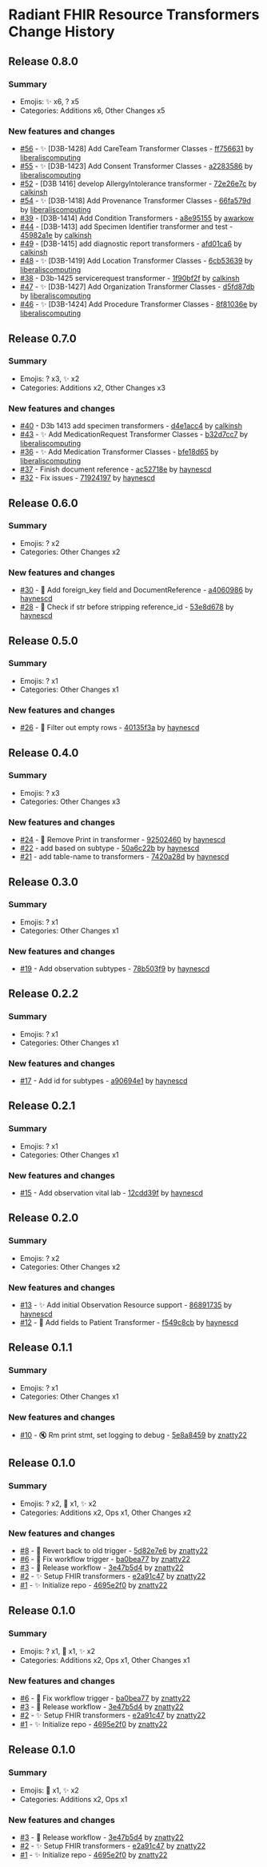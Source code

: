 # Radiant FHIR Resource Transformers Change History

## Release 0.8.0

### Summary

- Emojis: ✨ x6, ? x5
- Categories: Additions x6, Other Changes x5

### New features and changes

- [#56](https://github.com/radiant-network/radiant-fhir-transformers/pull/56) - ✨ [D3B-1428] Add CareTeam Transformer Classes - [ff756631](https://github.com/radiant-network/radiant-fhir-transformers/commit/ff756631749c26e5cc056407872c56c8cf2f3269) by [liberaliscomputing](https://github.com/liberaliscomputing)
- [#55](https://github.com/radiant-network/radiant-fhir-transformers/pull/55) - ✨ [D3B-1423] Add Consent Transformer Classes - [a2283586](https://github.com/radiant-network/radiant-fhir-transformers/commit/a228358654441e5fc9d93fb51abadb6c866c4de9) by [liberaliscomputing](https://github.com/liberaliscomputing)
- [#52](https://github.com/radiant-network/radiant-fhir-transformers/pull/52) -  [D3B 1416] develop AllergyIntolerance transformer - [72e26e7c](https://github.com/radiant-network/radiant-fhir-transformers/commit/72e26e7c1041b302d3a58fcc79e68886e4fdeea4) by [calkinsh](https://github.com/calkinsh)
- [#54](https://github.com/radiant-network/radiant-fhir-transformers/pull/54) - ✨ [D3B-1418] Add Provenance Transformer Classes - [66fa579d](https://github.com/radiant-network/radiant-fhir-transformers/commit/66fa579d8963f5389bbcfafde58f6adea8540c3d) by [liberaliscomputing](https://github.com/liberaliscomputing)
- [#39](https://github.com/radiant-network/radiant-fhir-transformers/pull/39) -  [D3B-1414] Add Condition Transformers - [a8e95155](https://github.com/radiant-network/radiant-fhir-transformers/commit/a8e9515571e2ad61a03bdf116691730c5a8bc829) by [awarkow](https://github.com/awarkow)
- [#44](https://github.com/radiant-network/radiant-fhir-transformers/pull/44) -  [D3B-1413] add Specimen Identifier transformer and test - [45982a1e](https://github.com/radiant-network/radiant-fhir-transformers/commit/45982a1e2988fba4db74b8b9a1a23c69ad702e35) by [calkinsh](https://github.com/calkinsh)
- [#49](https://github.com/radiant-network/radiant-fhir-transformers/pull/49) -  [D3B-1415] add diagnostic report transformers - [afd01ca6](https://github.com/radiant-network/radiant-fhir-transformers/commit/afd01ca61a05bb43f6f67f20e0cac111c05bb295) by [calkinsh](https://github.com/calkinsh)
- [#48](https://github.com/radiant-network/radiant-fhir-transformers/pull/48) - ✨ [D3B-1419] Add Location Transformer Classes - [6cb53639](https://github.com/radiant-network/radiant-fhir-transformers/commit/6cb536390f3cf4d5ca886a4b0f309bed93fef3be) by [liberaliscomputing](https://github.com/liberaliscomputing)
- [#38](https://github.com/radiant-network/radiant-fhir-transformers/pull/38) -  D3b-1425 servicerequest transformer - [1f90bf2f](https://github.com/radiant-network/radiant-fhir-transformers/commit/1f90bf2f5ddc225865b7d1b68f17cf6b8a238b0a) by [calkinsh](https://github.com/calkinsh)
- [#47](https://github.com/radiant-network/radiant-fhir-transformers/pull/47) - ✨ [D3B-1427] Add Organization Transformer Classes - [d5fd87db](https://github.com/radiant-network/radiant-fhir-transformers/commit/d5fd87db4a16db471bb2d97d3a2c54c8072091b1) by [liberaliscomputing](https://github.com/liberaliscomputing)
- [#46](https://github.com/radiant-network/radiant-fhir-transformers/pull/46) - ✨ [D3B-1424] Add Procedure Transformer Classes - [8f81036e](https://github.com/radiant-network/radiant-fhir-transformers/commit/8f81036e9629944ba42fb4c605e6a015f023eff5) by [liberaliscomputing](https://github.com/liberaliscomputing)


## Release 0.7.0

### Summary

- Emojis: ? x3, ✨ x2
- Categories: Additions x2, Other Changes x3

### New features and changes

- [#40](https://github.com/radiant-network/radiant-fhir-transformers/pull/40) -  D3b 1413 add specimen transformers - [d4e1acc4](https://github.com/radiant-network/radiant-fhir-transformers/commit/d4e1acc4ff1956ee023592bcd73d7cfc90919504) by [calkinsh](https://github.com/calkinsh)
- [#43](https://github.com/radiant-network/radiant-fhir-transformers/pull/43) - ✨ Add MedicationRequest Transformer Classes - [b32d7cc7](https://github.com/radiant-network/radiant-fhir-transformers/commit/b32d7cc7d956d153bb10467514c8c07dfc7d3936) by [liberaliscomputing](https://github.com/liberaliscomputing)
- [#36](https://github.com/radiant-network/radiant-fhir-transformers/pull/36) - ✨ Add Medication Transformer Classes - [bfe18d65](https://github.com/radiant-network/radiant-fhir-transformers/commit/bfe18d65efa556205a3e8fdefda6a42c5f5246d9) by [liberaliscomputing](https://github.com/liberaliscomputing)
- [#37](https://github.com/radiant-network/radiant-fhir-transformers/pull/37) -  Finish document reference - [ac52718e](https://github.com/radiant-network/radiant-fhir-transformers/commit/ac52718e245f82fcf1553e2074e3d0e18ecc6d2b) by [haynescd](https://github.com/haynescd)
- [#32](https://github.com/radiant-network/radiant-fhir-transformers/pull/32) -  Fix issues - [71924197](https://github.com/radiant-network/radiant-fhir-transformers/commit/71924197b20f2e920096dbf5e721e8445bbb6675) by [haynescd](https://github.com/haynescd)


## Release 0.6.0

### Summary

- Emojis: ? x2
- Categories: Other Changes x2

### New features and changes

- [#30](https://github.com/radiant-network/radiant-fhir-transformers/pull/30) -  :necktie: Add foreign_key field and DocumentReference - [a4060986](https://github.com/radiant-network/radiant-fhir-transformers/commit/a4060986ebaa801d71c1bec760905259d9fd1bec) by [haynescd](https://github.com/haynescd)
- [#28](https://github.com/radiant-network/radiant-fhir-transformers/pull/28) -  :bug: Check if str before stripping reference_id - [53e8d678](https://github.com/radiant-network/radiant-fhir-transformers/commit/53e8d6783fd365aa69d03b99a3637fa1dc223593) by [haynescd](https://github.com/haynescd)


## Release 0.5.0

### Summary

- Emojis: ? x1
- Categories: Other Changes x1

### New features and changes

- [#26](https://github.com/radiant-network/radiant-fhir-transformers/pull/26) -  :bug: Filter out empty rows - [40135f3a](https://github.com/radiant-network/radiant-fhir-transformers/commit/40135f3a507bec96f6d46221199fca3df01bb497) by [haynescd](https://github.com/haynescd)


## Release 0.4.0

### Summary

- Emojis: ? x3
- Categories: Other Changes x3

### New features and changes

- [#24](https://github.com/radiant-network/radiant-fhir-transformers/pull/24) -  :bug: Remove Print in transformer - [92502460](https://github.com/radiant-network/radiant-fhir-transformers/commit/92502460a1c8e0eb279a40d061bdbc0033ca0894) by [haynescd](https://github.com/haynescd)
- [#22](https://github.com/radiant-network/radiant-fhir-transformers/pull/22) -  add based on subtype - [50a6c22b](https://github.com/radiant-network/radiant-fhir-transformers/commit/50a6c22ba846fa32afcd3cb7e9f72ecaa0978e7f) by [haynescd](https://github.com/haynescd)
- [#21](https://github.com/radiant-network/radiant-fhir-transformers/pull/21) -  add table-name to transformers - [7420a28d](https://github.com/radiant-network/radiant-fhir-transformers/commit/7420a28d0f6c18cbef4075290b6e0ddc6bd6d48e) by [haynescd](https://github.com/haynescd)


## Release 0.3.0

### Summary

- Emojis: ? x1
- Categories: Other Changes x1

### New features and changes

- [#19](https://github.com/radiant-network/radiant-fhir-transformers/pull/19) -  Add observation subtypes - [78b503f9](https://github.com/radiant-network/radiant-fhir-transformers/commit/78b503f9115560af8dc72dcdc42edb78f0737d0b) by [haynescd](https://github.com/haynescd)


## Release 0.2.2

### Summary

- Emojis: ? x1
- Categories: Other Changes x1

### New features and changes

- [#17](https://github.com/radiant-network/radiant-fhir-transformers/pull/17) -  Add id for subtypes - [a90694e1](https://github.com/radiant-network/radiant-fhir-transformers/commit/a90694e169da252ccb6adae435e81c8a066e0690) by [haynescd](https://github.com/haynescd)


## Release 0.2.1

### Summary

- Emojis: ? x1
- Categories: Other Changes x1

### New features and changes

- [#15](https://github.com/radiant-network/radiant-fhir-transformers/pull/15) -  Add observation vital lab - [12cdd39f](https://github.com/radiant-network/radiant-fhir-transformers/commit/12cdd39fb11f490d0c12336640b7cbb6ac20de44) by [haynescd](https://github.com/haynescd)


## Release 0.2.0

### Summary

- Emojis: ? x2
- Categories: Other Changes x2

### New features and changes

- [#13](https://github.com/radiant-network/radiant-fhir-transformers/pull/13) -  :sparkles: Add initial Observation Resource support - [86891735](https://github.com/radiant-network/radiant-fhir-transformers/commit/8689173517594b2a97bb7f48c2577ada053599e9) by [haynescd](https://github.com/haynescd)
- [#12](https://github.com/radiant-network/radiant-fhir-transformers/pull/12) -  :bento: Add fields to Patient Transformer - [f549c8cb](https://github.com/radiant-network/radiant-fhir-transformers/commit/f549c8cba35e8bdfc7fb629810542c7d54852c8b) by [haynescd](https://github.com/haynescd)


## Release 0.1.1

### Summary

- Emojis: ? x1
- Categories: Other Changes x1

### New features and changes

- [#10](https://github.com/radiant-network/radiant-fhir-transformers/pull/10) -  :mute: Rm print stmt, set logging to debug - [5e8a8459](https://github.com/radiant-network/radiant-fhir-transformers/commit/5e8a8459d6f8646ef830830efa9781bd08db4fcd) by [znatty22](https://github.com/znatty22)


## Release 0.1.0

### Summary

- Emojis: ? x2, 👷 x1, ✨ x2
- Categories: Additions x2, Ops x1, Other Changes x2

### New features and changes

- [#8](https://github.com/radiant-network/radiant-fhir-transformers/pull/8) -  :bug: Revert back to old trigger - [5d82e7e6](https://github.com/radiant-network/radiant-fhir-transformers/commit/5d82e7e64f8d1c8b2f11d0f7af9b4d43ca58f907) by [znatty22](https://github.com/znatty22)
- [#6](https://github.com/radiant-network/radiant-fhir-transformers/pull/6) -  :bug: Fix workflow trigger - [ba0bea77](https://github.com/radiant-network/radiant-fhir-transformers/commit/ba0bea771d819b2fb2cc82c5be25b76317f5ff2e) by [znatty22](https://github.com/znatty22)
- [#3](https://github.com/radiant-network/radiant-fhir-transformers/pull/3) - 👷 Release workflow - [3e47b5d4](https://github.com/radiant-network/radiant-fhir-transformers/commit/3e47b5d4d2008a631bc70db6d203360ce1cc6c71) by [znatty22](https://github.com/znatty22)
- [#2](https://github.com/radiant-network/radiant-fhir-transformers/pull/2) - ✨ Setup FHIR transformers - [e2a91c47](https://github.com/radiant-network/radiant-fhir-transformers/commit/e2a91c473f95e3d0b1094d7aee852308f582ee25) by [znatty22](https://github.com/znatty22)
- [#1](https://github.com/radiant-network/radiant-fhir-transformers/pull/1) - ✨ Initialize repo - [4695e2f0](https://github.com/radiant-network/radiant-fhir-transformers/commit/4695e2f0f37c92dacbbb8331b970b8fda8f2ff76) by [znatty22](https://github.com/znatty22)


## Release 0.1.0

### Summary

- Emojis: ? x1, 👷 x1, ✨ x2
- Categories: Additions x2, Ops x1, Other Changes x1

### New features and changes

- [#6](https://github.com/radiant-network/radiant-fhir-transformers/pull/6) -  :bug: Fix workflow trigger - [ba0bea77](https://github.com/radiant-network/radiant-fhir-transformers/commit/ba0bea771d819b2fb2cc82c5be25b76317f5ff2e) by [znatty22](https://github.com/znatty22)
- [#3](https://github.com/radiant-network/radiant-fhir-transformers/pull/3) - 👷 Release workflow - [3e47b5d4](https://github.com/radiant-network/radiant-fhir-transformers/commit/3e47b5d4d2008a631bc70db6d203360ce1cc6c71) by [znatty22](https://github.com/znatty22)
- [#2](https://github.com/radiant-network/radiant-fhir-transformers/pull/2) - ✨ Setup FHIR transformers - [e2a91c47](https://github.com/radiant-network/radiant-fhir-transformers/commit/e2a91c473f95e3d0b1094d7aee852308f582ee25) by [znatty22](https://github.com/znatty22)
- [#1](https://github.com/radiant-network/radiant-fhir-transformers/pull/1) - ✨ Initialize repo - [4695e2f0](https://github.com/radiant-network/radiant-fhir-transformers/commit/4695e2f0f37c92dacbbb8331b970b8fda8f2ff76) by [znatty22](https://github.com/znatty22)


## Release 0.1.0

### Summary

- Emojis: 👷 x1, ✨ x2
- Categories: Additions x2, Ops x1

### New features and changes

- [#3](https://github.com/radiant-network/radiant-fhir-transformers/pull/3) - 👷 Release workflow - [3e47b5d4](https://github.com/radiant-network/radiant-fhir-transformers/commit/3e47b5d4d2008a631bc70db6d203360ce1cc6c71) by [znatty22](https://github.com/znatty22)
- [#2](https://github.com/radiant-network/radiant-fhir-transformers/pull/2) - ✨ Setup FHIR transformers - [e2a91c47](https://github.com/radiant-network/radiant-fhir-transformers/commit/e2a91c473f95e3d0b1094d7aee852308f582ee25) by [znatty22](https://github.com/znatty22)
- [#1](https://github.com/radiant-network/radiant-fhir-transformers/pull/1) - ✨ Initialize repo - [4695e2f0](https://github.com/radiant-network/radiant-fhir-transformers/commit/4695e2f0f37c92dacbbb8331b970b8fda8f2ff76) by [znatty22](https://github.com/znatty22)